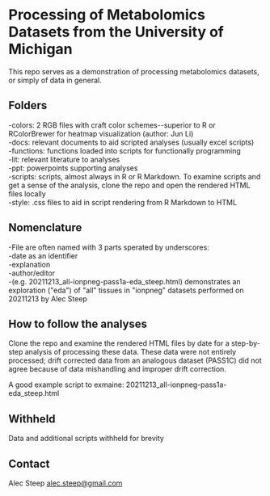 # Processing of Metabolomics Datasets from the University of Michigan

This repo serves as a demonstration  of processing metabolomics datasets, or simply of data in general.

## Folders
-colors: 2 RGB files with craft color schemes--superior to R or RColorBrewer for heatmap visualization (author: Jun Li)  
-docs: relevant documents to aid scripted analyses (usually excel scripts)  
-functions: functions loaded into scripts for functionally programming  
-lit: relevant literature to analyses  
-ppt: powerpoints supporting analyses  
-scripts: scripts, almost always in R or R Markdown. To examine scripts and get a sense of the analysis, clone the repo and open the rendered HTML files locally  
-style: .css files to aid in script rendering from R Markdown to HTML  

## Nomenclature
-File are often named with 3 parts sperated by underscores:  
    -date as an identifier  
    -explanation  
    -author/editor  
    -(e.g. 20211213_all-ionpneg-pass1a-eda_steep.html) demonstrates an exploration ("eda") of "all" tissues in "ionpneg" datasets performed on 20211213 by Alec Steep  

## How to follow the analyses
Clone the repo and examine the rendered HTML files by date for a step-by-step analysis of processing these data. These data were not entirely processed; drift corrected data from an analogous dataset (PASS1C) did not agree because of data mishandling and improper drift correction.

A good example script to exmaine: 20211213_all-ionpneg-pass1a-eda_steep.html

## Withheld
Data and additional scripts withheld for brevity

## Contact
Alec Steep
alec.steep@gmail.com